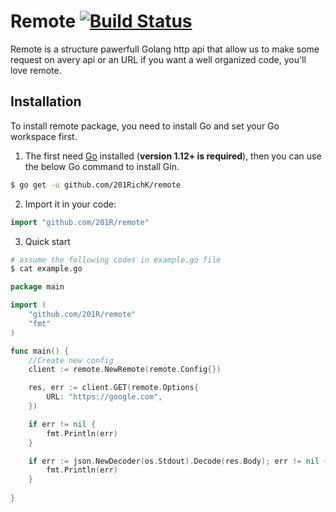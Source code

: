 # Remote [![Build Status](https://travis-ci.org/sirupsen/logrus.svg?branch=master)](https://201r.com) 

Remote is a structure pawerfull Golang http api that allow us to make some request on avery api or an URL
if you want a well organized code, you'll love remote.

## Installation

To install remote package, you need to install Go and set your Go workspace first.

1. The first need [Go](https://golang.org/) installed (**version 1.12+ is required**), then you can use the below Go command to install Gin.

```sh
$ go get -u github.com/201RichK/remote
```

2. Import it in your code:

```go
import "github.com/201R/remote"
```
3. Quick start
 
```sh
# assume the following codes in example.go file
$ cat example.go
```

```go
package main

import (
    "github.com/201R/remote"
    "fmt"
)

func main() {
    //Create new config 
    client := remote.NewRemote(remote.Config{})

    res, err := client.GET(remote.Options{
        URL: "https://google.com",
    })

    if err != nil {
        fmt.Println(err)
    }

    if err := json.NewDecoder(os.Stdout).Decode(res.Body); err != nil {
        fmt.Println(err)
    }
    
}
```